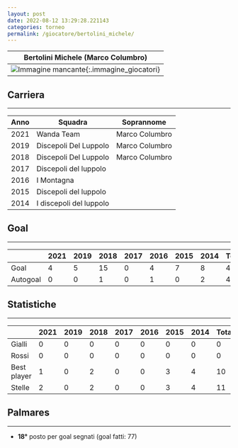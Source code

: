 ```yaml
---
layout: post
date: 2022-08-12 13:29:28.221143
categories: torneo
permalink: /giocatore/bertolini_michele/
---
```

<link rel='stylesheets' href='./../assets/giocatori.css'>

| Bertolini Michele (Marco Columbro) |
|:-----:|
| ![Immagine mancante]('./../../assets/giocatori/bertolini_michele.png){:.immagine_giocatori} |


## Carriera
----

|Anno|Squadra|Soprannome|
|:---:|---|---|
|2021|Wanda Team|Marco Columbro|
|2019|Discepoli Del Luppolo|Marco Columbro|
|2018|Discepoli Del Luppolo|Marco Columbro|
|2017|Discepoli del luppolo||
|2016|I Montagna||
|2015|Discepoli del luppolo||
|2014|I discepoli del luppolo||


## Goal
----

| |2021|2019|2018|2017|2016|2015|2014| Totale |
|---|---|---|---|---|---|---|---|---|
|Goal|4|5|15|0|4|7|8|43|
|Autogoal|0|0|1|0|1|0|2|4|


## Statistiche
----

| |2021|2019|2018|2017|2016|2015|2014| Totale |
|---|---|---|---|---|---|---|---|---|
|Gialli|0|0|0|0|0|0|0|0|
|Rossi|0|0|0|0|0|0|0|0|
|Best player|1|0|2|0|0|3|4|10|
|Stelle|2|0|2|0|0|3|4|11|


## Palmares
----

- **18°** posto per goal segnati (goal fatti: 77)
